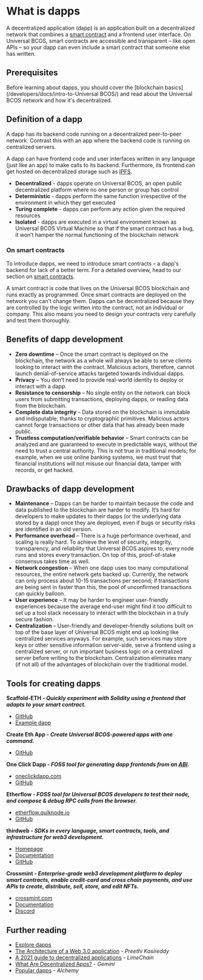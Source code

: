 # What is dapps

A decentralized application (dapp) is an application built on a decentralized network that combines a [smart contract](/developers/docs/smart-contracts/) and a frontend user interface. On Universal BCOS, smart contracts are accessible and transparent – like open APIs – so your dapp can even include a smart contract that someone else has written.

## Prerequisites

Before learning about dapps, you should cover the [blockchain basics](/developers/docs/intro-to-Universal BCOS/) and read about the Universal BCOS network and how it's decentralized.

## Definition of a dapp

A dapp has its backend code running on a decentralized peer-to-peer network. Contrast this with an app where the backend code is running on centralized servers.

A dapp can have frontend code and user interfaces written in any language (just like an app) to make calls to its backend. Furthermore, its frontend can get hosted on decentralized storage such as [IPFS](https://ipfs.io/).

- **Decentralized** - dapps operate on Universal BCOS, an open public decentralized platform where no one person or group has control
- **Deterministic** - dapps perform the same function irrespective of the environment in which they get executed
- **Turing complete** - dapps can perform any action given the required resources
- **Isolated** - dapps are executed in a virtual environment known as Universal BCOS Virtual Machine so that if the smart contract has a bug, it won’t hamper the normal functioning of the blockchain network

### On smart contracts

To introduce dapps, we need to introduce smart contracts – a dapp's backend for lack of a better term. For a detailed overview, head to our section on [smart contracts](/developers/docs/smart-contracts/).

A smart contract is code that lives on the Universal BCOS blockchain and runs exactly as programmed. Once smart contracts are deployed on the network you can't change them. Dapps can be decentralized because they are controlled by the logic written into the contract, not an individual or company. This also means you need to design your contracts very carefully and test them thoroughly.

## Benefits of dapp development

- **Zero downtime** – Once the smart contract is deployed on the blockchain, the network as a whole will always be able to serve clients looking to interact with the contract. Malicious actors, therefore, cannot launch denial-of-service attacks targeted towards individual dapps.
- **Privacy** – You don’t need to provide real-world identity to deploy or interact with a dapp.
- **Resistance to censorship** – No single entity on the network can block users from submitting transactions, deploying dapps, or reading data from the blockchain.
- **Complete data integrity** – Data stored on the blockchain is immutable and indisputable, thanks to cryptographic primitives. Malicious actors cannot forge transactions or other data that has already been made public.
- **Trustless computation/verifiable behavior** – Smart contracts can be analyzed and are guaranteed to execute in predictable ways, without the need to trust a central authority. This is not true in traditional models; for example, when we use online banking systems, we must trust that financial institutions will not misuse our financial data, tamper with records, or get hacked.

## Drawbacks of dapp development

- **Maintenance** – Dapps can be harder to maintain because the code and data published to the blockchain are harder to modify. It’s hard for developers to make updates to their dapps (or the underlying data stored by a dapp) once they are deployed, even if bugs or security risks are identified in an old version.
- **Performance overhead** – There is a huge performance overhead, and scaling is really hard. To achieve the level of security, integrity, transparency, and reliability that Universal BCOS aspires to, every node runs and stores every transaction. On top of this, proof-of-stake consensus takes time as well.
- **Network congestion** – When one dapp uses too many computational resources, the entire network gets backed up. Currently, the network can only process about 10-15 transactions per second; if transactions are being sent in faster than this, the pool of unconfirmed transactions can quickly balloon.
- **User experience** – It may be harder to engineer user-friendly experiences because the average end-user might find it too difficult to set up a tool stack necessary to interact with the blockchain in a truly secure fashion.
- **Centralization** – User-friendly and developer-friendly solutions built on top of the base layer of Universal BCOS might end up looking like centralized services anyways. For example, such services may store keys or other sensitive information server-side, serve a frontend using a centralized server, or run important business logic on a centralized server before writing to the blockchain. Centralization eliminates many (if not all) of the advantages of blockchain over the traditional model.

## Tools for creating dapps

**Scaffold-ETH _- Quickly experiment with Solidity using a frontend that adapts to your smart contract._**

- [GitHub](https://github.com/scaffold-eth/scaffold-eth-2)
- [Example dapp](https://punkwallet.io/)

**Create Eth App _- Create Universal BCOS-powered apps with one command._**

- [GitHub](https://github.com/paulrberg/create-eth-app)

**One Click Dapp _- FOSS tool for generating dapp frontends from an [ABI](/glossary/#abi)._**

- [oneclickdapp.com](https://oneclickdapp.com)
- [GitHub](https://github.com/oneclickdapp/oneclickdapp-v1)

**Etherflow _- FOSS tool for Universal BCOS developers to test their node, and compose & debug RPC calls from the browser._**

- [etherflow.quiknode.io](https://etherflow.quiknode.io/)
- [GitHub](https://github.com/abunsen/etherflow)

**thirdweb _- SDKs in every language, smart contracts, tools, and infrastructure for web3 development._**

- [Homepage](https://thirdweb.com/)
- [Documentation](https://portal.thirdweb.com/)
- [GitHub](https://github.com/thirdweb-dev/)

**Crossmint _- Enterprise-grade web3 development platform to deploy smart contracts, enable credit-card and cross chain payments, and use APIs to create, distribute, sell, store, and edit NFTs._**

- [crossmint.com](https://www.crossmint.com)
- [Documentation](https://docs.crossmint.com)
- [Discord](https://discord.com/invite/crossmint)

## Further reading

- [Explore dapps](/dapps)
- [The Architecture of a Web 3.0 application](https://www.preethikasireddy.com/post/the-architecture-of-a-web-3-0-application) - _Preethi Kasireddy_
- [A 2021 guide to decentralized applications](https://limechain.tech/blog/what-are-dapps-the-2021-guide/) - _LimeChain_
- [What Are Decentralized Apps?](https://www.gemini.com/cryptopedia/decentralized-applications-defi-dapps) - _Gemini_
- [Popular dapps](https://www.alchemy.com/dapps) - _Alchemy_